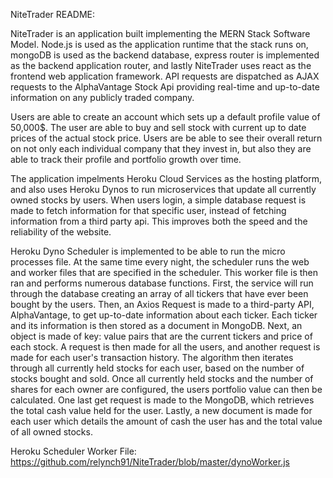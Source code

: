 NiteTrader README:

NiteTrader is an application built implementing the MERN Stack Software Model.  Node.js is used as the application runtime that the stack runs on, mongoDB is used as the backend database, express router is implemented as the backend application router, and lastly NiteTrader uses react as the frontend web application framework.  API requests are dispatched as AJAX requests to the AlphaVantage Stock Api providing real-time and up-to-date information on any publicly traded company.  

Users are able to create an account which sets up a default profile value of 50,000$.  The user are able to buy and sell stock with current up to date prices of the actual stock price.  Users are be able to see their overall return on not only each individual company that they invest in, but also they are able to track their profile and portfolio growth over time.

The application impelments Heroku Cloud Services as the hosting platform, and also uses Heroku Dynos to run microservices that update all currently owned stocks by users.  When users login, a simple database request is made to fetch information for that specific user, instead of fetching information from a third party api.  This improves both the speed and the reliability of the website.

Heroku Dyno Scheduler is implemented to be able to run the micro processes file.  At the same time every night,
the scheduler runs the web and worker files that are specified in the scheduler.  This worker file is then ran and performs numerous database functions.  First, the service will run through the database creating an array of all 
tickers that have ever been bought by the users.  Then, an Axios Request is made to a third-party API, AlphaVantage, to get up-to-date information about each ticker.  Each ticker and its information is then stored as a document in MongoDB.  Next, an object is made of key: value pairs that are the current tickers and price of each stock.  A request is then made for all the users, and another request is made for each user's transaction history.  The algorithm then iterates through all currently held stocks for each user, based on the number of stocks bought and sold.  Once all currently held stocks and the number of shares for each owner are configured, the users portfolio value can then be calculated.  One last get request is made to the MongoDB, which retrieves the total cash value held for the user.  Lastly, a new document is made for each user which details the amount of cash the user has and the total value of all owned stocks.  

Heroku Scheduler Worker File: https://github.com/relynch91/NiteTrader/blob/master/dynoWorker.js